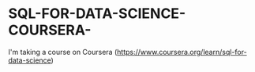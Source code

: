 # SQL-FOR-DATA-SCIENCE-COURSERA-
I'm taking a course on Coursera (https://www.coursera.org/learn/sql-for-data-science)
